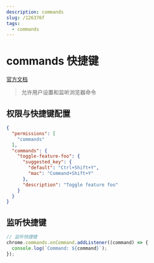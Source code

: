 ```yaml
---
description: commands
slug: /126376f
tags: 
  - commands
---
```


# commands 快捷键
[官方文档](https://developer.chrome.com/docs/extensions/reference/commands)

> 允许用户设置和监听浏览器命令

## 权限与快捷键配置

```json
{
  "permissions": [
    "commands"
  ],
  "commands": {
    "toggle-feature-foo": {
      "suggested_key": {
        "default": "Ctrl+Shift+Y",
        "mac": "Command+Shift+Y"
      },
      "description": "Toggle feature foo"
    }
  }
}
```

## 监听快捷键
```js
// 监听快捷键
chrome.commands.onCommand.addListener((command) => {
  console.log(`Command: ${command}`);
});
```